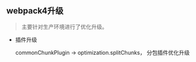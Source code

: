 ## webpack4升级

  > 主要针对生产环境进行了优化升级。

* 插件升级

  commonChunkPlugin -> optimization.splitChunks， 分包插件优化升级